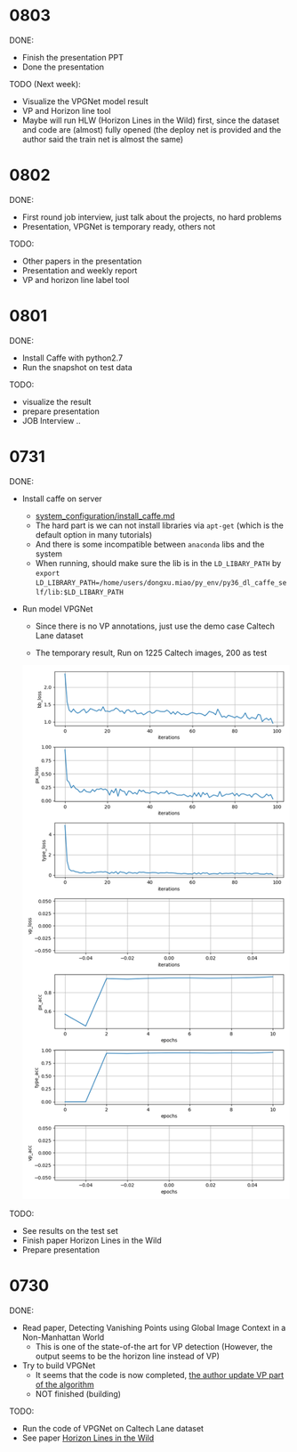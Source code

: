 # 0803

DONE:

* Finish the presentation PPT
* Done the presentation

TODO (Next week):

* Visualize the VPGNet model result
* VP and Horizon line tool
* Maybe will run HLW (Horizon Lines in the Wild) first, since the dataset and code are (almost) fully opened (the deploy net is provided and the author said the train net is almost the same)



# 0802

DONE:

* First round job interview, just talk about the projects, no hard problems
* Presentation, VPGNet is temporary ready, others not

TODO:

* Other papers in the presentation
* Presentation and weekly report
* VP and horizon line label tool


# 0801

DONE:

* Install Caffe with python2.7
* Run the snapshot on test data

TODO:

* visualize the result
* prepare presentation
* JOB Interview ..



# 0731

DONE:

* Install caffe on server
    - [system_configuration/install_caffe.md](https://github.com/MiaoDX/system_configuration/blob/master/install_caffe.md)
    - The hard part is we can not install libraries via `apt-get` (which is the default option in many tutorials)
    - And there is some incompatible between `anaconda` libs and the system
    - When running, should make sure the lib is in the `LD_LIBARY_PATH` by ` export LD_LIBRARY_PATH=/home/users/dongxu.miao/py_env/py36_dl_caffe_self/lib:$LD_LIBARY_PATH`


* Run model VPGNet
    - Since there is no VP annotations, just use the demo case Caltech Lane dataset

    - The temporary result, Run on 1225 Caltech images, 200 as test
    
    ![tmp_result](pics/sj_show_plot_0731.png)


TODO:

* See results on the test set
* Finish paper Horizon Lines in the Wild
* Prepare presentation


# 0730

DONE:

* Read paper, Detecting Vanishing Points using Global Image Context in a Non-Manhattan World
    - This is one of the state-of-the art for VP detection (However, the output seems to be the horizon line instead of VP)
* Try to build VPGNet
    - It seems that the code is now completed, [the author update VP part of the algorithm](https://github.com/SeokjuLee/VPGNet/issues/24)
    - NOT finished (building)

TODO:

* Run the code of VPGNet on Caltech Lane dataset
* See paper [Horizon Lines in the Wild](https://github.com/scottworkman/deephorizon)
